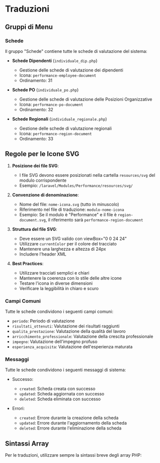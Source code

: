 # Traduzioni

## Gruppi di Menu

### Schede
Il gruppo "Schede" contiene tutte le schede di valutazione del sistema:

- **Schede Dipendenti** (`individuale_dip.php`)
  - Gestione delle schede di valutazione dei dipendenti
  - Icona: `performance-employee-document`
  - Ordinamento: 31

- **Schede PO** (`individuale_po.php`)
  - Gestione delle schede di valutazione delle Posizioni Organizzative
  - Icona: `performance-po-document`
  - Ordinamento: 32

- **Schede Regionali** (`individuale_regionale.php`)
  - Gestione delle schede di valutazione regionali
  - Icona: `performance-region-document`
  - Ordinamento: 33

## Regole per le Icone SVG

1. **Posizione dei file SVG**:
   - I file SVG devono essere posizionati nella cartella `resources/svg` del modulo corrispondente
   - Esempio: `/laravel/Modules/Performance/resources/svg/`

2. **Convenzione di denominazione**:
   - Nome del file: `nome-icona.svg` (tutto in minuscolo)
   - Riferimento nel file di traduzione: `modulo-nome-icona`
   - Esempio: Se il modulo è "Performance" e il file è `region-document.svg`, il riferimento sarà `performance-region-document`

3. **Struttura del file SVG**:
   - Deve essere un SVG valido con viewBox="0 0 24 24"
   - Utilizzare `currentColor` per il colore del tracciato
   - Mantenere una larghezza e altezza di 24px
   - Includere l'header XML

4. **Best Practices**:
   - Utilizzare tracciati semplici e chiari
   - Mantenere la coerenza con lo stile delle altre icone
   - Testare l'icona in diverse dimensioni
   - Verificare la leggibilità in chiaro e scuro

### Campi Comuni
Tutte le schede condividono i seguenti campi comuni:

- `periodo`: Periodo di valutazione
- `risultati_ottenuti`: Valutazione dei risultati raggiunti
- `qualita_prestazione`: Valutazione della qualità del lavoro
- `arricchimento_professionale`: Valutazione della crescita professionale
- `impegno`: Valutazione dell'impegno profuso
- `esperienza_acquisita`: Valutazione dell'esperienza maturata

### Messaggi
Tutte le schede condividono i seguenti messaggi di sistema:

- Successo:
  - `created`: Scheda creata con successo
  - `updated`: Scheda aggiornata con successo
  - `deleted`: Scheda eliminata con successo

- Errori:
  - `created`: Errore durante la creazione della scheda
  - `updated`: Errore durante l'aggiornamento della scheda
  - `deleted`: Errore durante l'eliminazione della scheda

## Sintassi Array

Per le traduzioni, utilizzare sempre la sintassi breve degli array PHP:

```